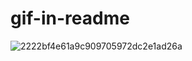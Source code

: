 # gif-in-readme

![2222bf4e61a9c909705972dc2e1ad26a](https://user-images.githubusercontent.com/90847526/154283777-a42c5446-c156-45f1-8f65-cebf4102dfd2.gif)
